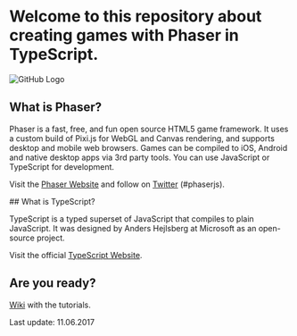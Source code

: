 # Welcome to this repository about creating games with Phaser in TypeScript.

![GitHub Logo](https://github.com/digitsensitive/phaser.typescript.tutorial/blob/master/resources/github/phaser.png)

## What is Phaser?

Phaser is a fast, free, and fun open source HTML5 game framework. It uses a custom build of Pixi.js for WebGL and Canvas rendering, and supports desktop and mobile web browsers. Games can be compiled to iOS, Android and native desktop apps via 3rd party tools. You can use JavaScript or TypeScript for development.

Visit the [Phaser Website](http://phaser.io) and follow on [Twitter](https://twitter.com/photonstorm) (#phaserjs).

## What is TypeScript?

TypeScript is a typed superset of JavaScript that compiles to plain JavaScript. It was designed by Anders Hejlsberg at Microsoft as an open-source project.

Visit the official [TypeScript Website](https://www.typescriptlang.org).

## Are you ready?

[Wiki](https://github.com/digitsensitive/phaser.typescript.tutorial/wiki) with the tutorials.

Last update: 11.06.2017
